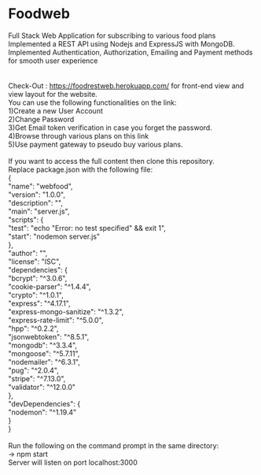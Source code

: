# Foodweb

Full Stack Web Application for subscribing to various food plans<br>
Implemented a REST API using Nodejs and ExpressJS with MongoDB.<br>
Implemented Authentication, Authorization, Emailing and Payment methods for smooth user experience<br>
<br><br>
Check-Out : https://foodrestweb.herokuapp.com/ for front-end view and view layout for the website.<br>
You can use the following functionalities on the link:<br>
1)Create a new User Account<br>
2)Change Password<br>
3)Get Email token verification in case you forget the password.<br>
4)Browse through various plans on this link<br>
5)Use payment gateway to pseudo buy various plans.<br>
<br>
If you want to access the full content then clone this repository.<br>
Replace package.json with the following file:<br>
{<br>
  "name": "webfood",<br>
  "version": "1.0.0",<br>
  "description": "",<br>
  "main": "server.js",<br>
  "scripts": {<br>
    "test": "echo \"Error: no test specified\" && exit 1",<br>
    "start": "nodemon server.js"<br>
  },<br>
  "author": "",<br>
  "license": "ISC",<br>
  "dependencies": {<br>
    "bcrypt": "^3.0.6",<br>
    "cookie-parser": "^1.4.4",<br>
    "crypto": "^1.0.1",<br>
    "express": "^4.17.1",<br>
    "express-mongo-sanitize": "^1.3.2",<br>
    "express-rate-limit": "^5.0.0",<br>
    "hpp": "^0.2.2",<br>
    "jsonwebtoken": "^8.5.1",<br>
    "mongodb": "^3.3.4",<br>
    "mongoose": "^5.7.11",<br>
    "nodemailer": "^6.3.1",<br>
    "pug": "^2.0.4",<br>
    "stripe": "^7.13.0",<br>
    "validator": "^12.0.0"<br>
  },<br>
  "devDependencies": {<br>
    "nodemon": "^1.19.4"<br>
  }<br>
}<br>
<br>
Run the following on the command prompt in the same directory:<br>
-> npm start<br>
Server will listen on port localhost:3000<br>
